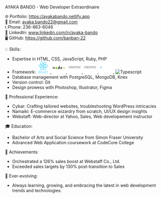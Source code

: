 AYAKA BANDO - Web Developer Extraordinaire

🌐 Portfolio: https://ayakabando.netlify.app<br/>
📧 Email: ayaka.bando22@gmail.com<br/>
📞 Phone: 236-863-6046<br/>
🔗 LinkedIn: www.linkedin.com/in/ayaka-bando<br/>
🖥️ GitHub: https://github.com/banban-22<br/>

💡 Skills:
- Expertise in HTML, CSS, JavaScript, Ruby, PHP
- Framework: <img src="https://github.com/devicons/devicon/blob/master/icons/react/react-original-wordmark.svg" title="React" alt="React" width="40" height="40"/>&nbsp;, <img src="https://github.com/devicons/devicon/blob/master/icons/nodejs/nodejs-original-wordmark.svg" title="NodeJS" alt="NodeJS" width="40" height="40"/>&nbsp;, <img src="https://github.com/devicons/devicon/blob/master/icons/express/express-original-wordmark.svg" title="ExpressJS" alt="ExpressJS" width="40" height="40"/>&nbsp;, <img src="https://github.com/devicons/devicon/blob/master/icons/express/express-original-wordmark.svg" title="Bootstrap" alt="Bootstrap" width="40" height="40"/>&nbsp;, <img src="https://github.com/devicons/devicon/blob/master/icons/tailwindcss/tailwindcss-original-wordmark.svg" title="Tailwind" alt="Tailwind" width="40" height="40"/>&nbsp;, <img src="https://github.com/devicons/devicon/blob/master/icons/typescript/typescript-original-wordmark.svg" title="Typescript" alt="Typescript" width="40" height="40"/>&nbsp;
- Database management with PostgreSQL, MongoDB, Knex
- Version control: Git
- Design prowess with Photoshop, Illustrator, Figma

🚀 Professional Experience:
- Cybar: Crafting tailored websites, troubleshooting WordPress intricacies
- Namaiki: E-commerce wizardry from scratch, UI/UX design insights
- Webstaff: Web-director at Yahoo, Sales, Web developement instructor

🎓 Education:
- Bachelor of Arts and Social Science from Simon Fraser University
- Advanced Web Application coursework at CodeCore College

🌟 Achievements:
- Orchestrated a 126% sales boost at Webstaff Co., Ltd.
- Exceeded sales targets by 130% post-transition to Sales

🌱 Ever-evolving:
- Always learning, growing, and embracing the latest in web development trends and technologies.



<!---
banban-22/banban-22 is a ✨ special ✨ repository because its `README.md` (this file) appears on your GitHub profile.
You can click the Preview link to take a look at your changes.
--->
